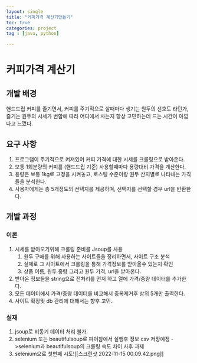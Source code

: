 ```yaml
---
layout: single
title: "커피가격 계산기만들기" 
toc: true
categories: project
tag : [java, python]

---
```


# 커피가격 계산기
## 개발 배경
핸드드립 커피를 즐기면서, 커피를 주기적으로 살때마다 생기는 원두의 선호도 라던가, 즐기는 원두의 시세가 변함에 따라 어디에서 사는지 항상 고민하는데 드는 시간이 아깝다고 느꼈다.
## 요구 사항
1. 프로그램이 주기적으로 켜져있어 커피 가격에 대한 시세를 크롤링으로 받아온다.
2. 보통 1회분량의 커피를 (핸드드립 기준) 사용할때마다 용량대비 가격을 계산한다.
3. 용량은 보통 1kg로 고정을 시켜놓고, 로스팅 수준이랑 원두 산지별로 나타내는 가격들을 분석한다.
4. 사용자에게는 총 5개정도의 선택지를 제공하며, 선택지를 선택할 경우 url을 반환한다.
## 개발 과정
### 이론
1. 시세를 받아오기위해 크롤링 준비를 Jsoup를 사용
	1.  원두 구매를 위해 사용하는 사이트들을 정리하면서, 사이트 구조 분석
	2. 실제로 그 사이트에서 크롤링을 통해 가격정보를 받아올수 있는지 확인
	3. 상품 이름, 원두 중량 그리고 원두 가격, url을 받아온다.
2. 받아온 정보들을 string으로 전처리를 먼저 하고 열에 가격/중량 데이터를 추가한다.
3. 모든 데이터에서 가격/중량 데이터를 비교해서 중복제거후 상위 5개만 출력한다.
4. 사이트 확장및 db 관리에 대해서는 향후 고민..
### 실재
1. jsoup로 비동기 데이터 처리 불가.
2. selenium 또는 beautifulsoup로 파이참에서 실행후 정보 csv 저장예정
	->selenium과 beautifulsoup의 크롤링 속도 차이 사후 과제
3. selenium으로  첫번째 시도![[스크린샷 2022-11-15 00.09.42.png]]